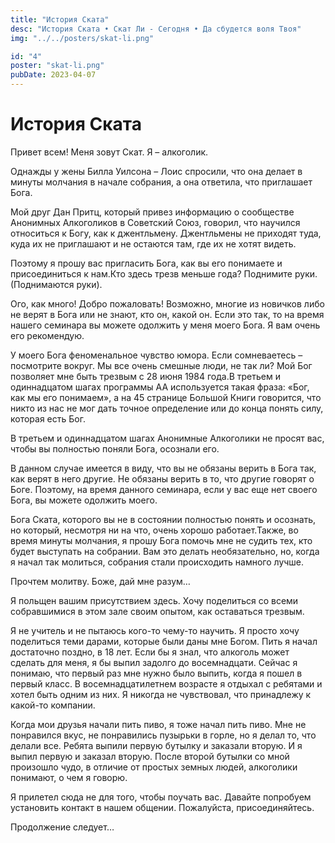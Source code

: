 ```yaml
---
title: "История Ската"
desc: "История Ската • Скат Ли - Сегодня • Да сбудется воля Твоя"
img: "../../posters/skat-li.png"

id: "4"
poster: "skat-li.png"
pubDate: 2023-04-07
---
```


# История Ската

Привет всем! Меня зовут Скат. Я – алкоголик. 

Однажды у жены Билла Уилсона – Лоис спросили, что она делает в минуты молчания в начале собрания, а она ответила, что приглашает Бога. 

Мой друг Дан Притц, который привез информацию о сообществе Анонимных Алкоголиков в Советский Союз, говорил, что научился относиться к Богу, как к джентльмену. Джентльмены не приходят туда, куда их не приглашают и не остаются там, где их не хотят видеть. 

Поэтому я прошу вас пригласить Бога, как вы его понимаете и присоединиться к нам.Кто здесь трезв меньше года? Поднимите руки. (Поднимаются руки). 

Ого, как много! Добро пожаловать! Возможно, многие из новичков либо не верят в Бога или не знают, кто он, какой он. Если это так, то на время нашего семинара вы можете одолжить у меня моего Бога. Я вам очень его рекомендую. 

У моего Бога феноменальное чувство юмора. Если сомневаетесь – посмотрите вокруг. Мы все очень смешные люди, не так ли? Мой Бог позволяет мне быть трезвым с 28 июня 1984 года.В третьем и одиннадцатом шагах программы АА используется такая фраза: «Бог, как мы его понимаем», а на 45 странице Большой Книги говорится, что никто из нас не мог дать точное определение или до конца понять силу, которая есть Бог. 

В третьем и одиннадцатом шагах Анонимные Алкоголики не просят вас, чтобы вы полностью поняли Бога, осознали его. 

В данном случае имеется в виду, что вы не обязаны верить в Бога так, как верят в него другие. Не обязаны верить в то, что другие говорят о Боге. Поэтому, на время данного семинара, если у вас еще нет своего Бога, вы можете одолжить моего. 

Бога Ската, которого вы не в состоянии полностью понять и осознать, но который, несмотря ни на что, очень хорошо работает.Также, во время минуты молчания, я прошу Бога помочь мне не судить тех, кто будет выступать на собрании. Вам это делать необязательно, но, когда я начал так молиться, собрания стали происходить намного лучше.

Прочтем молитву. Боже, дай мне разум…

Я польщен вашим присутствием здесь. Хочу поделиться со всеми собравшимися в этом зале своим опытом, как оставаться трезвым. 

Я не учитель и не пытаюсь кого-то чему-то научить. Я просто хочу поделиться теми дарами, которые были даны мне Богом. Пить я начал достаточно поздно, в 18 лет. Если бы я знал, что алкоголь может сделать для меня, я бы выпил задолго до восемнадцати. Сейчас я понимаю, что первый раз мне нужно было выпить, когда я пошел в первый класс. В восемнадцатилетнем возрасте я отдыхал с ребятами и хотел быть одним из них. Я никогда не чувствовал, что принадлежу к какой-то компании. 

Когда мои друзья начали пить пиво, я тоже начал пить пиво. Мне не понравился вкус, не понравились пузырьки в горле, но я делал то, что делали все. Ребята выпили первую бутылку и заказали вторую. И я выпил первую и заказал вторую. После второй бутылки со мной произошло чудо, в отличие от простых земных людей, алкоголики понимают, о чем я говорю. 

Я прилетел сюда не для того, чтобы поучать вас. Давайте попробуем установить контакт в нашем общении. Пожалуйста, присоединяйтесь.

Продолжение следует…




